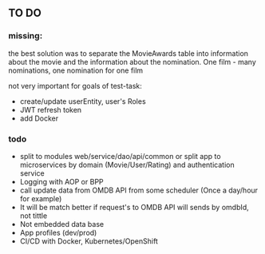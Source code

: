 ## TO DO

### missing:

the best solution was to separate the MovieAwards table into information about the movie and the information about the nomination. One film - many nominations, one nomination for one film

not very important for goals of test-task:
* create/update userEntity, user's Roles
* JWT refresh token
* add Docker

### todo

- split to modules web/service/dao/api/common or split app to microservices by domain (Movie/User/Rating) and authentication service
- Logging with AOP or BPP
- call update data from OMDB API from some scheduler (Once a day/hour for example)
- It will be match better if request's to OMDB API will sends by omdbId, not tittle
- Not embedded data base
- App profiles (dev/prod)
- CI/CD with Docker, Kubernetes/OpenShift
